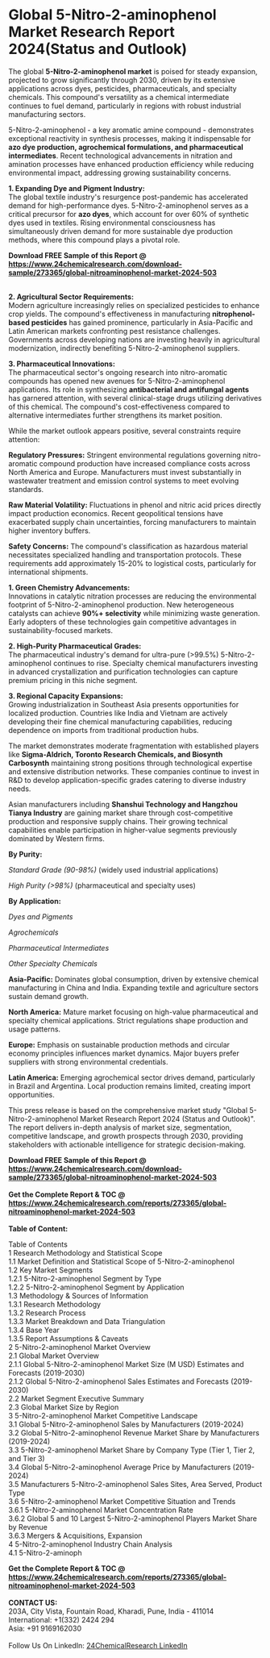 <h1>Global 5-Nitro-2-aminophenol Market Research Report 2024(Status and Outlook)</h1><p>The global <strong>5-Nitro-2-aminophenol market</strong> is poised for steady expansion, projected to grow significantly through 2030, driven by its extensive applications across dyes, pesticides, pharmaceuticals, and specialty chemicals. This compound's versatility as a chemical intermediate continues to fuel demand, particularly in regions with robust industrial manufacturing sectors.</p><p>5-Nitro-2-aminophenol - a key aromatic amine compound - demonstrates exceptional reactivity in synthesis processes, making it indispensable for <strong>azo dye production, agrochemical formulations, and pharmaceutical intermediates</strong>. Recent technological advancements in nitration and amination processes have enhanced production efficiency while reducing environmental impact, addressing growing sustainability concerns.</p><p><strong>1. Expanding Dye and Pigment Industry:</strong><br>
The global textile industry's resurgence post-pandemic has accelerated demand for high-performance dyes. 5-Nitro-2-aminophenol serves as a critical precursor for <strong>azo dyes</strong>, which account for over 60% of synthetic dyes used in textiles. Rising environmental consciousness has simultaneously driven demand for more sustainable dye production methods, where this compound plays a pivotal role.</p><div><b>Download FREE Sample of this Report @ 
            <a href="https://www.24chemicalresearch.com/download-sample/273365/global-nitroaminophenol-market-2024-503">
            https://www.24chemicalresearch.com/download-sample/273365/global-nitroaminophenol-market-2024-503</a></b></div><br><p><strong>2. Agricultural Sector Requirements:</strong><br>
Modern agriculture increasingly relies on specialized pesticides to enhance crop yields. The compound's effectiveness in manufacturing <strong>nitrophenol-based pesticides</strong> has gained prominence, particularly in Asia-Pacific and Latin American markets confronting pest resistance challenges. Governments across developing nations are investing heavily in agricultural modernization, indirectly benefiting 5-Nitro-2-aminophenol suppliers.</p><p><strong>3. Pharmaceutical Innovations:</strong><br>
The pharmaceutical sector's ongoing research into nitro-aromatic compounds has opened new avenues for 5-Nitro-2-aminophenol applications. Its role in synthesizing <strong>antibacterial and antifungal agents</strong> has garnered attention, with several clinical-stage drugs utilizing derivatives of this chemical. The compound's cost-effectiveness compared to alternative intermediates further strengthens its market position.</p><p>While the market outlook appears positive, several constraints require attention:</p><p><strong>Regulatory Pressures:</strong> Stringent environmental regulations governing nitro-aromatic compound production have increased compliance costs across North America and Europe. Manufacturers must invest substantially in wastewater treatment and emission control systems to meet evolving standards.</p><p><strong>Raw Material Volatility:</strong> Fluctuations in phenol and nitric acid prices directly impact production economics. Recent geopolitical tensions have exacerbated supply chain uncertainties, forcing manufacturers to maintain higher inventory buffers.</p><p><strong>Safety Concerns:</strong> The compound's classification as hazardous material necessitates specialized handling and transportation protocols. These requirements add approximately 15-20% to logistical costs, particularly for international shipments.</p><p><strong>1. Green Chemistry Advancements:</strong><br>
Innovations in catalytic nitration processes are reducing the environmental footprint of 5-Nitro-2-aminophenol production. New heterogeneous catalysts can achieve <strong>90%+ selectivity</strong> while minimizing waste generation. Early adopters of these technologies gain competitive advantages in sustainability-focused markets.</p><p><strong>2. High-Purity Pharmaceutical Grades:</strong><br>
The pharmaceutical industry's demand for ultra-pure (&gt;99.5%) 5-Nitro-2-aminophenol continues to rise. Specialty chemical manufacturers investing in advanced crystallization and purification technologies can capture premium pricing in this niche segment.</p><p><strong>3. Regional Capacity Expansions:</strong><br>
Growing industrialization in Southeast Asia presents opportunities for localized production. Countries like India and Vietnam are actively developing their fine chemical manufacturing capabilities, reducing dependence on imports from traditional production hubs.</p><p>The market demonstrates moderate fragmentation with established players like <strong>Sigma-Aldrich, Toronto Research Chemicals, and Biosynth Carbosynth</strong> maintaining strong positions through technological expertise and extensive distribution networks. These companies continue to invest in R&amp;D to develop application-specific grades catering to diverse industry needs.</p><p>Asian manufacturers including <strong>Shanshui Technology and Hangzhou Tianya Industry</strong> are gaining market share through cost-competitive production and responsive supply chains. Their growing technical capabilities enable participation in higher-value segments previously dominated by Western firms.</p><p><strong>By Purity:</strong></p><p><em>Standard Grade (90-98%)</em> (widely used industrial applications)</p><p><em>High Purity (&gt;98%)</em> (pharmaceutical and specialty uses)</p><p><strong>By Application:</strong></p><p><em>Dyes and Pigments</em></p><p><em>Agrochemicals</em></p><p><em>Pharmaceutical Intermediates</em></p><p><em>Other Specialty Chemicals</em></p><p><strong>Asia-Pacific:</strong> Dominates global consumption, driven by extensive chemical manufacturing in China and India. Expanding textile and agriculture sectors sustain demand growth.</p><p><strong>North America:</strong> Mature market focusing on high-value pharmaceutical and specialty chemical applications. Strict regulations shape production and usage patterns.</p><p><strong>Europe:</strong> Emphasis on sustainable production methods and circular economy principles influences market dynamics. Major buyers prefer suppliers with strong environmental credentials.</p><p><strong>Latin America:</strong> Emerging agrochemical sector drives demand, particularly in Brazil and Argentina. Local production remains limited, creating import opportunities.</p><p>This press release is based on the comprehensive market study "Global 5-Nitro-2-aminophenol Market Research Report 2024 (Status and Outlook)". The report delivers in-depth analysis of market size, segmentation, competitive landscape, and growth prospects through 2030, providing stakeholders with actionable intelligence for strategic decision-making.</p><div><b>Download FREE Sample of this Report @ 
            <a href="https://www.24chemicalresearch.com/download-sample/273365/global-nitroaminophenol-market-2024-503">
            https://www.24chemicalresearch.com/download-sample/273365/global-nitroaminophenol-market-2024-503</a></b></div><br><div><b>Get the Complete Report & TOC @ 
            <a href="https://www.24chemicalresearch.com/reports/273365/global-nitroaminophenol-market-2024-503">
            https://www.24chemicalresearch.com/reports/273365/global-nitroaminophenol-market-2024-503</a></b></div><br>
            <b>Table of Content:</b><p>Table of Contents<br />
1 Research Methodology and Statistical Scope<br />
1.1 Market Definition and Statistical Scope of 5-Nitro-2-aminophenol<br />
1.2 Key Market Segments<br />
1.2.1 5-Nitro-2-aminophenol Segment by Type<br />
1.2.2 5-Nitro-2-aminophenol Segment by Application<br />
1.3 Methodology & Sources of Information<br />
1.3.1 Research Methodology<br />
1.3.2 Research Process<br />
1.3.3 Market Breakdown and Data Triangulation<br />
1.3.4 Base Year<br />
1.3.5 Report Assumptions & Caveats<br />
2 5-Nitro-2-aminophenol Market Overview<br />
2.1 Global Market Overview<br />
2.1.1 Global 5-Nitro-2-aminophenol Market Size (M USD) Estimates and Forecasts (2019-2030)<br />
2.1.2 Global 5-Nitro-2-aminophenol Sales Estimates and Forecasts (2019-2030)<br />
2.2 Market Segment Executive Summary<br />
2.3 Global Market Size by Region<br />
3 5-Nitro-2-aminophenol Market Competitive Landscape<br />
3.1 Global 5-Nitro-2-aminophenol Sales by Manufacturers (2019-2024)<br />
3.2 Global 5-Nitro-2-aminophenol Revenue Market Share by Manufacturers (2019-2024)<br />
3.3 5-Nitro-2-aminophenol Market Share by Company Type (Tier 1, Tier 2, and Tier 3)<br />
3.4 Global 5-Nitro-2-aminophenol Average Price by Manufacturers (2019-2024)<br />
3.5 Manufacturers 5-Nitro-2-aminophenol Sales Sites, Area Served, Product Type<br />
3.6 5-Nitro-2-aminophenol Market Competitive Situation and Trends<br />
3.6.1 5-Nitro-2-aminophenol Market Concentration Rate<br />
3.6.2 Global 5 and 10 Largest 5-Nitro-2-aminophenol Players Market Share by Revenue<br />
3.6.3 Mergers & Acquisitions, Expansion<br />
4 5-Nitro-2-aminophenol Industry Chain Analysis<br />
4.1 5-Nitro-2-aminoph</p><div><b>Get the Complete Report & TOC @ 
            <a href="https://www.24chemicalresearch.com/reports/273365/global-nitroaminophenol-market-2024-503">
            https://www.24chemicalresearch.com/reports/273365/global-nitroaminophenol-market-2024-503</a></b></div><br><b>CONTACT US:</b><br>
            203A, City Vista, Fountain Road, Kharadi, Pune, India - 411014<br>
            International: +1(332) 2424 294<br>
            Asia: +91 9169162030 <br><br>
            Follow Us On LinkedIn: <a href="https://www.linkedin.com/company/24chemicalresearch/">24ChemicalResearch LinkedIn</a>